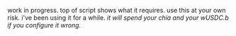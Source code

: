 work in progress.  top of script shows what it requires.
use this at your own risk.  i've been using it for a while.  *it will spend your chia and your wUSDC.b if you configure it wrong.*
